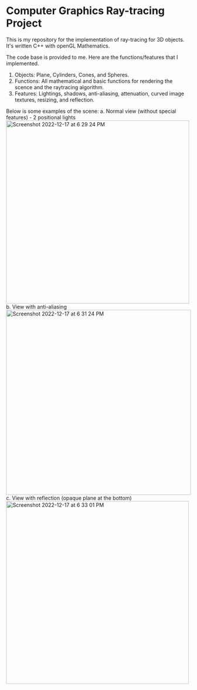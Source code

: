 # Computer Graphics Ray-tracing Project
This is my repository for the implementation of ray-tracing for 3D objects. It's written C++ with openGL Mathematics.

The code base is provided to me. Here are the functions/features that I implemented.

1. Objects: Plane, Cylinders, Cones, and Spheres.
2. Functions: All mathematical and basic functions for rendering the scence and the raytracing algorithm.
3. Features: Lightings, shadows, anti-aliasing, attenuation, curved image textures, resizing, and reflection.

Below is some examples of the scene:
a. Normal view (without special features) - 2 positional lights
<br><img width="499" alt="Screenshot 2022-12-17 at 6 29 24 PM" src="https://user-images.githubusercontent.com/91994299/208269750-bd49b1bd-7400-4c3c-b01c-25361a50a032.png">
b. View with anti-aliasing
<br><img width="504" alt="Screenshot 2022-12-17 at 6 31 24 PM" src="https://user-images.githubusercontent.com/91994299/208269764-44d3b847-a705-415a-ae78-86bd112ecdd5.png">
c. View with reflection (opaque plane at the bottom)
<br><img width="498" alt="Screenshot 2022-12-17 at 6 33 01 PM" src="https://user-images.githubusercontent.com/91994299/208269804-ecaf7d23-cc0e-4c66-837b-65c6a7d99ef7.png">
